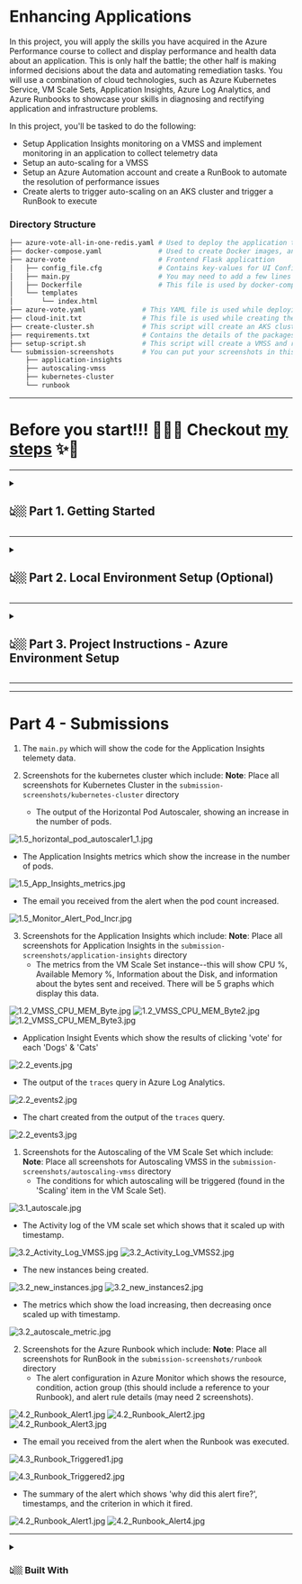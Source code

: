 # Enhancing Applications

In this project, you will apply the skills you have acquired in the Azure Performance course to collect and display performance and health data about an application. This is only half the battle; the other half is making informed decisions about the data and automating remediation tasks. You will use a combination of cloud technologies, such as Azure Kubernetes Service, VM Scale Sets, Application Insights, Azure Log Analytics, and Azure Runbooks to showcase your skills in diagnosing and rectifying application and infrastructure problems.

In this project, you'll be tasked to do the following:

- Setup Application Insights monitoring on a VMSS and implement monitoring in an application to collect telemetry data
- Setup an auto-scaling for a VMSS
- Setup an Azure Automation account and create a RunBook to automate the resolution of performance issues
- Create alerts to trigger auto-scaling on an AKS cluster and trigger a RunBook to execute

### Directory Structure

```bash
├── azure-vote-all-in-one-redis.yaml # Used to deploy the application to AKS using the "kubectl apply" command
├── docker-compose.yaml              # Used to create Docker images, and run the application locally using multiple Docker containers
├── azure-vote                       # Frontend Flask applicattion
│   ├── config_file.cfg              # Contains key-values for UI Configurations
│   ├── main.py                      # You may need to add a few lines of code here to enable App Insights
│   ├── Dockerfile                   # This file is used by docker-compose.yaml. It pulls a base image, installs packages
│   └── templates
│       └── index.html               
├── azure-vote.yaml              # This YAML file is used while deploying the application to the AKS. It contains the name of the frontend and backend images present in the ACR
├── cloud-init.txt               # This file is used while creating the VMSS using the command "az vmss create" available in the setup-script.sh
├── create-cluster.sh            # This script will create an AKS cluster and related resources
├── requirements.txt             # Contains the details of the packages to make the frontend app run on a given host
├── setup-script.sh              # This script will create a VMSS and related resources
└── submission-screenshots       # You can put your screenshots in this folder. See the Part 4 below to know more. 
    ├── application-insights
    ├── autoscaling-vmss
    ├── kubernetes-cluster
    └── runbook
```
---

# Before you start!!! 🚀🚀🚀 Checkout [my steps](./steps.md) ✨🎉
---

<details>
  <summary><h2>👆🏼 Part 1. Getting Started </h2></summary>

1. Prerequisites
   - [Azure Account](https://azure.microsoft.com/en-us/free/)
   - [VS Code](https://code.visualstudio.com/Download) or your preferred editor
   - [Azure CLI](https://docs.microsoft.com/en-us/cli/azure/install-azure-cli?view=azure-cli-latest)

2. Dependencies to run the application locally
   - [Python](https://www.python.org/downloads/)
   - Redis server (Instructions are available below). It is an in-memory database used for caching. 

3. Required Python Packages
      ```bash
      Flask==1.1.2
      opencensus==0.7.13
      opencensus-ext-azure==1.0.4
      opencensus-ext-flask==0.7.3
      redis==3.5.3
      ```
   All these packages above are also mentioned in the *requirements.txt* that you can use during the **Local Environment Setup**. 

</details>

---

<details>
  <summary><h2>👆🏼 Part 2. Local Environment Setup (Optional) </h2></summary>

If you want to run the application on localhost, follow the steps below; otherwise, you can skip to the **Azure Environment Setup** section next. 


1. **Install Redis** - Download and install Redis server for your operating system: [Linux](https://redis.io/download), [MacOS](https://medium.com/@petehouston/install-and-config-redis-on-mac-os-x-via-homebrew-eb8df9a4f298), or [Windows](https://riptutorial.com/redis/example/29962/installing-and-running-redis-server-on-windows)

2. **Start Redis** - Start and verify the Redis server:
      ```bash
      # Mac
      redis-server /usr/local/etc/redis.conf
      # Linux
      redis-server
      # Windows - Navigate to the Redis folder, and run
      redis-server.exe
      redis-cli.exe
      # Ping your Redis server to verify if it is running. It will return "PONG"
      redis-cli ping
      ```

3. **Create a Virtual Environment** (Optional) - It's your choice to work in a virtual environment. For this, you must have the [virtualenv](https://virtualenv.pypa.io/en/latest/installation.html#via-pip) installed. Create and activate a virtual environment:
      ```bash
      # Navigate to the azure-vote/ folder 
      cd azure-vote/
      ```
      ```bash
      # Mac/Linux
      python3 -m venv .venv 
      source .venv/bin/activate
      # Windows on Powershell or GitBash terminal
      py -3 -m venv .venv
      .venv\Scripts\activate
      ```

4. **Dependencies** - Install dependencies from *requirements.txt*:
      ```bash
      # Run this command from the parent directory where you have the requirements.txt file
      pip install -r requirements.txt
      ``` 

5. Run the application:
      ```bash
      python main.py
      ```

      >**NOTE**: The statement `app.run()` in `/azure-vote/main.py` file is currently set for your local environment. Replace it with the following statement when deploying the application to a VM Scale Set:
      >```py
      >app.run(host='0.0.0.0', threaded=True, debug=True)
      >```

</details>

---

<details>
  <summary><h2>👆🏼 Part 3. Project Instructions - Azure Environment Setup </h2></summary>

### Step 1. Create an Azure VMSS 
1. A bash script `setup-script.sh` has been provided to automate the creation of the VMSS. You should not need to modify this script.
      ```bash
      # Fork the current repo to your Github account. 
      # Clone locally
      git clone https://github.com/<GITHUB_USERNAME>/nd081-c4-azure-performance-project-starter.git
      cd nd081-c4-azure-performance-project-starter
      # Make sure, you aer in the master branch
      git checkout master
      # Log in to Azure using 
      az login
      # Create a VMSS and related resources. 
      # It uses cloud-init.txt file while running the command "az vmss create" available in the setup-script.sh  
      # The cloud-init.txt will install and start the nginx server (a load balancer) and a few Python packages. 
      chmod +x setup-script.sh
      ./setup-script.sh
      ``` 

The script above will take a few minutes to create VMSS and related resources. Once the script is complete, you can go to Azure portal and look for the **acdnd-c4-project** resource group. 



### Step 2 - Application Insights & Log Analytics
1. Create an Application Insights resource. It will automatically create a Log Analytics workspace in addition. 

2. Enable Application Insights monitoring for the VM Scale Set. Make sure to choose the same Log Analytics workspace that you've created in the step above. The Insights deployment will take 10-15 minutes. 

3. To collect the Logs and Telemetry data, add the reference Application Insights to `main.py` and specify the instrumentation key. You will need to provide details about the Logging, Metrics, Tracing, and Requests. In addition, add custom event telemetry when 'Dogs' is clicked and when 'Cats' is clicked. **Refer to the TODO comments in the `main.py` file** for more details. 

   >Note that the configuration related to the Redis Connection will differ in case of deployment to VMSS instance versus deployment to AKS cluster. Rest all code will the same.  Therefore, at this point, you can push your changes to a new branch (say "Deploy_to_VMSS") in your remote so that you can clone it directly inside your VMSS instance. Use the commands like:
   ```bash
   # Create a new branch locally
   git checkout -b Deploy_to_VMSS
   # Add, Commit, and Push your changes to the remote
   git add -A     
   git commit -m "Initial commit for Deploy_to_VMSS branch"
   git push --set-upstream Deploy_to_VMSS
   # git branch --set-upstream-to=origin/Deploy_to_VMSS Deploy_to_VMSS
   ```

### Step 3 - Deploy to VMSS
1. Deploy the application to one of the VMSS instances.  Login to one of the VMSS instances, and deploy the application manually. 
      ```bash
      # Find the port for connecting via SSH 
      az vmss list-instance-connection-info \
         --resource-group acdnd-c4-project \
         --name udacity-vmss 
      # The following command will connect you to your VM. 
      # Replace `[public-ip]` with the public-ip address of your VMSS.
      ssh -p [port number] udacityadmin@[public-ip]
      ```

2. Once you log in to one of the VMSS instances, deploy the application manually: 
      ```bash
      # Clone locally
      git clone https://github.com/<GITHUB_USERNAME>/nd081-c4-azure-performance-project-starter.git
      cd nd081-c4-azure-performance-project-starter
      # Make sure, you aer in the master branch
      git checkout Deploy_to_VMSS
      # Update sudo
      # Install Python 3.7
      # Install pip
      # Install and start Redis server. Refer https://redis.io/download for help. 
      # Clone and navigate inside the project repo. We need the Flask frontend code
      # Install dependencies - necessary Python packages - redis, opencensus, opencensus-ext-azure, opencensus-ext-flask, flask
      # Run the app
      ```

3. After successful deployment and starting the application, copy the VMSS' public IP address and paste it in the browser. You will see the voting application up and running. If it still shows **502 Bad Gateway nginx/1.14.0 (Ubuntu)** message, it means either of the following:

   - Your requests are being redirected to the VMSS instance where you haven't deployed the application. Wait and refresh the browser in such a case. 


   - You haven't deployed the application perfectly. Check is backend Redis server in the VMSS instance is up and running. Also, check the instrumentation key is valid. Check the console output of the VMSS instance.


4. Go back to the Application Insights dashboard, and do the following:
   - Navigate to the Monitoring --> Logs service. Create a chart from query showing when 'Dogs' or 'Cats' is clicked. 

   - Navigate to the Usage --> Events service. Create a query to view the event telemetry.  


### Step 4 - Autoscaling VMSS

1. For the VM Scale Set, create an autoscaling rule based on metrics.

2. Trigger the conditions for the rule, causing an autoscaling event.

3. When complete, enable manual scale.



### Step 5 - Deploy to AKS
1. Before you make any changes further, create a new branch "Deploy_to_AKS". In this step, your frontend and backend will run in separate containers. 
      ```bash
      git checkout -b Deploy_to_AKS
      ```


2. Edit the `main.py` file again to configure the Redis Connection. 
      ```py
      # Comment/remove the next two lines of code.
      # Redis Connection to a local server running on the same machine where the current FLask app is running. 
      # r = redis.Redis()
      # Redis configurations
      redis_server = os.environ['REDIS']

      # Redis Connection to another container
      try:
         if "REDIS_PWD" in os.environ:
            r = redis.StrictRedis(host=redis_server,
                              port=6379,
                              password=os.environ['REDIS_PWD'])
         else:
            r = redis.Redis(redis_server)
         r.ping()
      except redis.ConnectionError:
         exit('Failed to connect to Redis, terminating.')
      ```

3. Run the application locally in a multi-container environment, as a part of which you'll create Docker images. First, create a `Dockerfile` (without extension) inside */azure-vote* folder with the following content:
      ```bash
      # Pull the base image
      FROM tiangolo/uwsgi-nginx-flask:python3.6
      # Install depndencies 
      RUN pip install redis
      RUN pip install opencensus
      RUN pip install opencensus-ext-azure
      RUN pip install opencensus-ext-flask
      RUN pip install flask
      # Copy the content of the current directory to the /app of the container
      ADD . /app
      ```

4. Now, the `docker-compose up` command will automatically use the Dockerfile created above to build images locally. It will build two images: one for Redis (image named as: `mcr.microsoft.com/oss/bitnami/redis:6.0.8`) and another for the frontend (image named as: `azure-vote-front:v1`). **Creating and verifying the images locally is crucial before pushing the images to AKS cluster**. 
      ```bash
      # Navigate back to the parent directory, where you have the docker-compose.yaml file present. 
      cd ..
      # Create images, and run the application locally using Docker.
      docker-compose up -d --build
      # View the application at http://localhost:8080/
      # You will see two new images - "azure-vote-front:v1" and "mcr.microsoft.com/oss/bitnami/redis:6.0.8" (built from "redis:6.0.8")
      docker images
      # Correspondingly, you will see two running containers - "azure-vote-front" and "azure-vote-back" 
      docker ps
      # Stop the application
      docker-compose down
      ```
      Troubleshoot: if you wish to log into the container and see its content, you can use:
      ```bash
      # Check if the frontend application is up and running 
      docker exec -it azure-vote-front bash
      ls
      # Check if the Redis server is running
      docker exec -it azure-vote-back bash
      redis-cli ping
      ```

5. Once your aplication is running successfully in the multi-container environment locally, prepare to push the (frontend) image to the ACR. Create the AKS cluster:
      ```bash
      # In you terminal run the following
      az login
      # Navigate to the project starter code again, if not already
      cd nd081-c4-azure-performance-project-starter
      # Assuming the acdnd-c4-project resource group is still avaiable with you
      chmod +x create-cluster.sh
      # The script below will create an AKS cluster, Configure kubectl to connect to your Kubernetes cluster, and Verify the connection to your cluster
      ./create-cluster.sh
      ```

6. Next, create a Container Registry in Azure to store the image, and AKS can later pull them during deployment to the AKS cluster. Feel free to change the ACR name in place of `myacr202106` below.
      ```bash
      # Assuming the acdnd-c4-project resource group is still avaiable with you
      # Create a resource group
      az group create --name acdnd-c4-project --location westus2
      # ACR name should not have upper case letter
      az acr create --resource-group acdnd-c4-project --name myacr202106 --sku Basic
      # Log in to the ACR
      az acr login --name myacr202106
      # Get the ACR login server name
      # To use the azure-vote-front container image with ACR, the image needs to be tagged with the login server address of your registry. 
      # Find the login server address of your registry
      az acr show --name myacr202106 --query loginServer --output table
      # Associate a tag to the local image. You can use a different tag (say v2, v3, v4, ....) everytime you edit the underlying image. 
      docker tag azure-vote-front:v1 myacr202106.azurecr.io/azure-vote-front:v1
      # Now you will see myacr202106.azurecr.io/azure-vote-front:v1 if you run docker images
      # Push the local registry to remote ACR
      docker push myacr202106.azurecr.io/azure-vote-front:v1
      # Verify if you image is up in the cloud.
      az acr repository list --name myacr202106 --output table
      # Associate the AKS cluster with the ACR repository
      az aks update -n udacity-cluster -g acdnd-c4-project --attach-acr myacr202106
      ```

7. Now, deploy the images to the AKS cluster:
      ```bash
      # Get the ACR login server name
      az acr show --name myacr202106 --query loginServer --output table
      # Make sure that the manifest file *azure-vote-all-in-one-redis.yaml*, has `myacr202106.azurecr.io/azure-vote-front:v1` as the image path.  
      # Deploy the application. Run the command below from the parent directory where the *azure-vote-all-in-one-redis.yaml* file is present. 
      kubectl apply -f azure-vote-all-in-one-redis.yaml
      # Test the application at the External IP
      # It will take a few minutes to come alive. 
      kubectl get service azure-vote-front --watch
      # You can also verify that the service is running like this
      kubectl get service
      # Check the status of each node
      kubectl get pods
      # In case you wish to change the image in ACR, you can redeploy using:
      kubectl set image deployment azure-vote-front azure-vote-front=myacr202106.azurecr.io/azure-vote-front:v1      
      # Push your changes so far to the Github repo, preferably in the Deploy_to_AKS branch
      ```

8. **Troubleshoot** - If your application is not accessible on the External IP of the AKS cluster, you will have to look into the ACR web portal --> Repository --> azure-vote-front for failed events and logs. 


9. **More to achieve in the web portal**:
   - Once the deployment is completed, go to Insights for the cluster. Observe the state of the cluster. Note the number of nodes and the number of containers.

   - Create an alert in Azure Monitor to trigger when the number of pods increases over a certain threshold.

   - Create an autoscaler by using the following Azure CLI command—`kubectl autoscale deployment azure-vote-front --cpu-percent=70 --min=1 --max=10`. 

   - Cause load on the system. After approximately 10 minutes, stop the load.

   - Observe the state of the cluster. Note the number of pods; it should have increased and should now be decreasing.



### Step 5 - Runbook

1. Create an Azure Automation Account

2. Create a Runbook—either using a script or the UI—that will remedy a problem.

3. Create an alert that uses a runbook to remedy a problem.

4. Cause the problem to the flask app on the VM Scale Set.

5. Verify the problem is remedied via the Runbook.

</details>

---
<!-- ![1.1_Log_Analytics_Workspace_Insights.jpg](https://raw.githubusercontent.com/Bayurzx/udacity-project4/Deploy_to_AKS/pics/1.1_Log_Analytics_Workspace_Insights.jpg)
![1.3_Application_Insights_AKS_cluster.jpg](https://raw.githubusercontent.com/Bayurzx/udacity-project4/Deploy_to_AKS/pics/1.3_Application_Insights_AKS_cluster.jpg)
![1.4_Azure_AKS_Alert.jpg](https://raw.githubusercontent.com/Bayurzx/udacity-project4/Deploy_to_AKS/pics/1.4_Azure_AKS_Alert.jpg)
![1.4_Azure_AKS_Alert2.jpg](https://raw.githubusercontent.com/Bayurzx/udacity-project4/Deploy_to_AKS/pics/1.4_Azure_AKS_Alert2.jpg)
![1.5_horizontal_pod_autoscaler1.jpg](https://raw.githubusercontent.com/Bayurzx/udacity-project4/Deploy_to_AKS/pics/1.5_horizontal_pod_autoscaler1.jpg)
![3.1_autoscale_manual.jpg](https://raw.githubusercontent.com/Bayurzx/udacity-project4/Deploy_to_AKS/pics/3.1_autoscale_manual.jpg)
![3.1_autoscale1.jpg](https://raw.githubusercontent.com/Bayurzx/udacity-project4/Deploy_to_AKS/pics/3.1_autoscale1.jpg)
![4.1_Automation_Account_RunBook.jpg](https://raw.githubusercontent.com/Bayurzx/udacity-project4/Deploy_to_AKS/pics/4.1_Automation_Account_RunBook.jpg)
![4.2_Runbook_Alert.jpg](https://raw.githubusercontent.com/Bayurzx/udacity-project4/Deploy_to_AKS/pics/4.2_Runbook_Alert.jpg)
![4.3_Runbook_Triggered2_1.jpg](https://raw.githubusercontent.com/Bayurzx/udacity-project4/Deploy_to_AKS/pics/4.3_Runbook_Triggered2_1.jpg) -->

---

# Part 4 - Submissions

1. The `main.py` which will show the code for the Application Insights telemety data.


2. Screenshots for the kubernetes cluster which include:
   **Note**: Place all screenshots for Kubernetes Cluster in the `submission-screenshots/kubernetes-cluster` directory
   - The output of the Horizontal Pod Autoscaler, showing an increase in the number of pods.

![1.5_horizontal_pod_autoscaler1_1.jpg](https://raw.githubusercontent.com/Bayurzx/udacity-project4/Deploy_to_AKS/pics/1.5_horizontal_pod_autoscaler1_1.jpg)

   - The Application Insights metrics which show the increase in the number of pods.
   
![1.5_App_Insights_metrics.jpg](https://raw.githubusercontent.com/Bayurzx/udacity-project4/Deploy_to_AKS/pics/1.5_App_Insights_metrics.jpg)

   - The email you received from the alert when the pod count increased.

![1.5_Monitor_Alert_Pod_Incr.jpg](https://raw.githubusercontent.com/Bayurzx/udacity-project4/Deploy_to_AKS/pics/1.5_Monitor_Alert_Pod_Incr.jpg)

3. Screenshots for the Application Insights which include:
   **Note**: Place all screenshots for Application Insights in the `submission-screenshots/application-insights` directory
   - The metrics from the VM Scale Set instance--this will show CPU %, Available Memory %, Information about the Disk, and information about the bytes sent and received. There will be 5 graphs which display this data.

![1.2_VMSS_CPU_MEM_Byte.jpg](https://raw.githubusercontent.com/Bayurzx/udacity-project4/Deploy_to_AKS/pics/1.2_VMSS_CPU_MEM_Byte.jpg)
![1.2_VMSS_CPU_MEM_Byte2.jpg](https://raw.githubusercontent.com/Bayurzx/udacity-project4/Deploy_to_AKS/pics/1.2_VMSS_CPU_MEM_Byte2.jpg)
![1.2_VMSS_CPU_MEM_Byte3.jpg](https://raw.githubusercontent.com/Bayurzx/udacity-project4/Deploy_to_AKS/pics/1.2_VMSS_CPU_MEM_Byte3.jpg)

   - Application Insight Events which show the results of clicking 'vote' for each 'Dogs' & 'Cats'

![2.2_events.jpg](https://raw.githubusercontent.com/Bayurzx/udacity-project4/Deploy_to_AKS/pics/2.2_events.jpg)

   - The output of the `traces` query in Azure Log Analytics.

![2.2_events2.jpg](https://raw.githubusercontent.com/Bayurzx/udacity-project4/Deploy_to_AKS/pics/2.2_events2.jpg)

   - The chart created from the output of the `traces` query.

![2.2_events3.jpg](https://raw.githubusercontent.com/Bayurzx/udacity-project4/Deploy_to_AKS/pics/2.2_events3.jpg)

1. Screenshots for the Autoscaling of the VM Scale Set which include:
   **Note**: Place all screenshots for Autoscaling VMSS in the `submission-screenshots/autoscaling-vmss` directory
   - The conditions for which autoscaling will be triggered (found in the 'Scaling' item in the VM Scale Set).

![3.1_autoscale.jpg](https://raw.githubusercontent.com/Bayurzx/udacity-project4/Deploy_to_AKS/pics/3.1_autoscale.jpg)

   - The Activity log of the VM scale set which shows that it scaled up with timestamp.

![3.2_Activity_Log_VMSS.jpg](https://raw.githubusercontent.com/Bayurzx/udacity-project4/Deploy_to_AKS/pics/3.2_Activity_Log_VMSS.jpg)
![3.2_Activity_Log_VMSS2.jpg](https://raw.githubusercontent.com/Bayurzx/udacity-project4/Deploy_to_AKS/pics/3.2_Activity_Log_VMSS2.jpg)

   - The new instances being created.

![3.2_new_instances.jpg](https://raw.githubusercontent.com/Bayurzx/udacity-project4/Deploy_to_AKS/pics/3.2_new_instances.jpg)
![3.2_new_instances2.jpg](https://raw.githubusercontent.com/Bayurzx/udacity-project4/Deploy_to_AKS/pics/3.2_new_instances2.jpg)

   - The metrics which show the load increasing, then decreasing once scaled up with timestamp.

![3.2_autoscale_metric.jpg](https://raw.githubusercontent.com/Bayurzx/udacity-project4/Deploy_to_AKS/pics/3.2_autoscale_metric.jpg)

2. Screenshots for the Azure Runbook which include:
   **Note**: Place all screenshots for RunBook in the `submission-screenshots/runbook` directory
   - The alert configuration in Azure Monitor which shows the resource, condition, action group (this should include a reference to your Runbook), and alert rule details (may need 2 screenshots).

![4.2_Runbook_Alert1.jpg](https://raw.githubusercontent.com/Bayurzx/udacity-project4/Deploy_to_AKS/pics/4.2_Runbook_Alert1.jpg)
![4.2_Runbook_Alert2.jpg](https://raw.githubusercontent.com/Bayurzx/udacity-project4/Deploy_to_AKS/pics/4.2_Runbook_Alert2.jpg)
![4.2_Runbook_Alert3.jpg](https://raw.githubusercontent.com/Bayurzx/udacity-project4/Deploy_to_AKS/pics/4.2_Runbook_Alert3.jpg)

   - The email you received from the alert when the Runbook was executed.

![4.3_Runbook_Triggered1.jpg](https://raw.githubusercontent.com/Bayurzx/udacity-project4/Deploy_to_AKS/pics/4.3_Runbook_Triggered1.jpg)

![4.3_Runbook_Triggered2.jpg](https://raw.githubusercontent.com/Bayurzx/udacity-project4/Deploy_to_AKS/pics/4.3_Runbook_Triggered2.jpg)

   - The summary of the alert which shows 'why did this alert fire?', timestamps, and the criterion in which it fired.

![4.2_Runbook_Alert1.jpg](https://raw.githubusercontent.com/Bayurzx/udacity-project4/Deploy_to_AKS/pics/4.2_Runbook_Alert1.jpg)
![4.2_Runbook_Alert4.jpg](https://raw.githubusercontent.com/Bayurzx/udacity-project4/Deploy_to_AKS/pics/4.2_Runbook_Alert4.jpg)

--- 

<details>
  <summary><h3>👆🏼 Built With </h3></summary>

* Open-source 3rd-party: [Azure Voting App](https://github.com/Azure-Samples/azure-voting-app-redis)

* [License](./LICENSE.md)
      THE SOFTWARE IS PROVIDED "AS IS", WITHOUT WARRANTY OF ANY KIND, EXPRESS OR IMPLIED, INCLUDING BUT NOT LIMITED TO THE WARRANTIES OF MERCHANTABILITY, FITNESS FOR A PARTICULAR PURPOSE AND NONINFRINGEMENT. IN NO EVENT SHALL THE AUTHORS OR COPYRIGHT HOLDERS BE LIABLE FOR ANY CLAIM, DAMAGES OR OTHER LIABILITY, WHETHER IN AN ACTION OF CONTRACT, TORT OR OTHERWISE, ARISING FROM, OUT OF OR IN CONNECTION WITH THE SOFTWARE OR THE USE OR OTHER DEALINGS IN THE SOFTWARE.

</details>